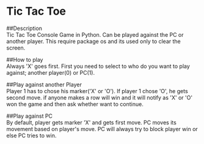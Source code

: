 # Tic Tac Toe
##Description  
Tic Tac Toe Console Game in Python. Can be played against the PC or another player.
This require package os and its used only to clear the screen.

##How to play  
Always 'X' goes first.
First you need to select to who do you want to play against; another player(0) or PC(1).

##Play against another Player  
Player 1 has to chose his marker('X' or 'O'). If player 1 chose 'O', he gets second move.
if anyone makes a row will win and it will notify as 'X' or 'O' won the game and then ask whether want to continue.

##Play against PC  
By default, player gets marker 'X' and gets first move. PC moves its movement based on player's move.
PC will always try to block player win or else PC tries to win.

